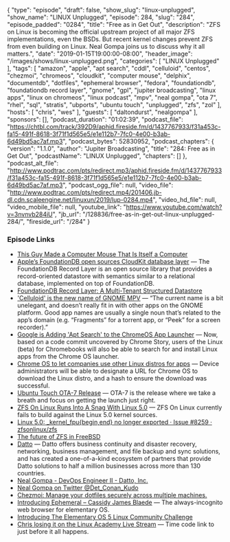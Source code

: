 {
  "type": "episode",
  "draft": false,
  "show_slug": "linux-unplugged",
  "show_name": "LINUX Unplugged",
  "episode": 284,
  "slug": "284",
  "episode_padded": "0284",
  "title": "Free as in Get Out",
  "description": "ZFS on Linux is becoming the official upstream project of all major ZFS implementations, even the BSDs. But recent kernel changes prevent ZFS from even building on Linux. Neal Gompa joins us to discuss why it all matters.",
  "date": "2019-01-15T19:00:00-08:00",
  "header_image": "/images/shows/linux-unplugged.png",
  "categories": [
    "LINUX Unplugged"
  ],
  "tags": [
    "amazon",
    "apple",
    "apt search",
    "cddl",
    "celluloid",
    "centos",
    "chezmoi",
    "chromeos",
    "cloudkit",
    "computer mouse",
    "delphix",
    "documentdb",
    "dotfiles",
    "ephemeral browser",
    "fedora",
    "foundationdb",
    "foundationdb record layer",
    "gnome",
    "gpl",
    "jupiter broadcasting",
    "linux apps",
    "linux on chromeos",
    "linux podcast",
    "mpv",
    "neal gompa",
    "ota 7",
    "rhel",
    "sql",
    "stratis",
    "ubports",
    "ubuntu touch",
    "unplugged",
    "zfs",
    "zol"
  ],
  "hosts": [
    "chris",
    "wes"
  ],
  "guests": [
    "daltondurst",
    "nealgompa"
  ],
  "sponsors": [],
  "podcast_duration": "01:02:39",
  "podcast_file": "https://chtbl.com/track/392D9/aphid.fireside.fm/d/1437767933/f31a453c-fa15-491f-8618-3f71f1d565e5/e1e112b7-7fc0-4e00-b3ab-6d49bd5ac7af.mp3",
  "podcast_bytes": 52830952,
  "podcast_chapters": {
    "version": "1.1.0",
    "author": "Jupiter Broadcasting",
    "title": "284: Free as in Get Out",
    "podcastName": "LINUX Unplugged",
    "chapters": []
  },
  "podcast_alt_file": "http://www.podtrac.com/pts/redirect.mp3/aphid.fireside.fm/d/1437767933/f31a453c-fa15-491f-8618-3f71f1d565e5/e1e112b7-7fc0-4e00-b3ab-6d49bd5ac7af.mp3",
  "podcast_ogg_file": null,
  "video_file": "http://www.podtrac.com/pts/redirect.mp4/201406.jb-dl.cdn.scaleengine.net/linuxun/2019/lup-0284.mp4",
  "video_hd_file": null,
  "video_mobile_file": null,
  "youtube_link": "https://www.youtube.com/watch?v=3nvnvb284iU",
  "jb_url": "/128836/free-as-in-get-out-linux-unplugged-284/",
  "fireside_url": "/284"
}


### Episode Links

  * [This Guy Made a Computer Mouse That Is Itself a Computer](https://motherboard.vice.com/en_us/article/d3bnb7/this-guy-made-a-computer-mouse-that-is-itself-a-computer "This Guy Made a Computer Mouse That Is Itself a Computer")
  * [Apple’s FoundationDB open sources CloudKit database layer](https://9to5mac.com/2019/01/14/cloudkit-database-layer-open-source/ "Apple’s FoundationDB open sources CloudKit database layer") — The FoundationDB Record Layer is an open source library that provides a record-oriented datastore with semantics similar to a relational database, implemented on top of FoundationDB.
  * [FoundationDB Record Layer: A Multi-Tenant Structured Datastore](https://www.foundationdb.org/files/record-layer-paper.pdf "FoundationDB Record Layer: A Multi-Tenant Structured Datastore")
  * ['Celluloid' is the new name of GNOME MPV](https://www.omgubuntu.co.uk/2019/01/celluloid-new-name-for-gnome-mpv "'Celluloid' is the new name of GNOME MPV") — “The current name is a bit unelegant, and doesn’t really fit in with other apps on the GNOME platform. Good app names are usually a single noun that’s related to the app’s domain (e.g. “Fragments” for a torrent app, or “Peek” for a screen recorder).”
  * [Google is Adding 'Apt Search' to the ChromeOS App Launcher](https://www.omgubuntu.co.uk/2019/01/chrome-os-apt-search-in-launcher "Google is Adding 'Apt Search' to the ChromeOS App Launcher") — Now, based on a code commit uncovered by Chrome Story, users of the Linux (beta) for Chromebooks will also be able to search for and install Linux apps from the Chrome OS launcher. 
  * [Chrome OS to let companies use other Linux distros for apps](https://9to5google.com/2019/01/09/chrome-os-enterprise-linux-distros-apps/ "Chrome OS to let companies use other Linux distros for apps") — Device administrators will be able to designate a URL for Chrome OS to download the Linux distro, and a hash to ensure the download was successful.
  * [Ubuntu Touch OTA-7 Release](https://ubports.com/blog/ubports-blog-1/post/ubuntu-touch-ota-7-release-192 "Ubuntu Touch OTA-7 Release") — OTA-7 is the release where we take a breath and focus on getting the launch just right.
  * [ZFS On Linux Runs Into A Snag With Linux 5.0](https://www.phoronix.com/scan.php?page=news_item&px=ZFS-On-Linux-5.0-Problem "ZFS On Linux Runs Into A Snag With Linux 5.0") — ZFS On Linux currently fails to build against the Linux 5.0 kernel sources.
  * [Linux 5.0: _kernel_fpu{begin,end} no longer exported · Issue #8259 · zfsonlinux/zfs](https://github.com/zfsonlinux/zfs/issues/8259 "Linux 5.0: _kernel_fpu{begin,end} no longer exported · Issue #8259 · zfsonlinux/zfs")
  * [The future of ZFS in FreeBSD](https://lists.freebsd.org/pipermail/freebsd-current/2018-December/072422.html "The future of ZFS in FreeBSD")
  * [Datto](https://www.datto.com/ "Datto") — Datto offers business continuity and disaster recovery, networking, business management, and file backup and sync solutions, and has created a one-of-a-kind ecosystem of partners that provide Datto solutions to half a million businesses across more than 130 countries. 
  * [Neal Gompa - DevOps Engineer II - Datto, Inc.](https://www.linkedin.com/in/ngompa "Neal Gompa - DevOps Engineer II - Datto, Inc.")
  * [Neal Gompa on Twitter @Det_Conan_Kudo](https://twitter.com/det_conan_kudo?lang=en "Neal Gompa on Twitter @Det_Conan_Kudo")
  * [Chezmoi: Manage your dotfiles securely across multiple machines.](https://github.com/twpayne/chezmoi "Chezmoi: Manage your dotfiles securely across multiple machines.")
  * [Introducing Ephemeral – Cassidy James Blaede](https://medium.com/@cassidyjames/introducing-ephemeral-5105e3a1aa10 "Introducing Ephemeral – Cassidy James Blaede") — The always-incognito web browser for elementary OS.
  * [Introducing The Elementary OS 5 Linux Community Challenge](https://www.forbes.com/sites/jasonevangelho/2019/01/15/introducing-the-elementary-os-5-linux-community-challenge/#66a2e4a63810 "Introducing The Elementary OS 5 Linux Community Challenge")
  * [Chris losing it on the Linux Academy Live Stream](https://youtu.be/fMIhZtkOuqU?t=2935 "Chris losing it on the Linux Academy Live Stream") — Time code link to just before it all happens.


